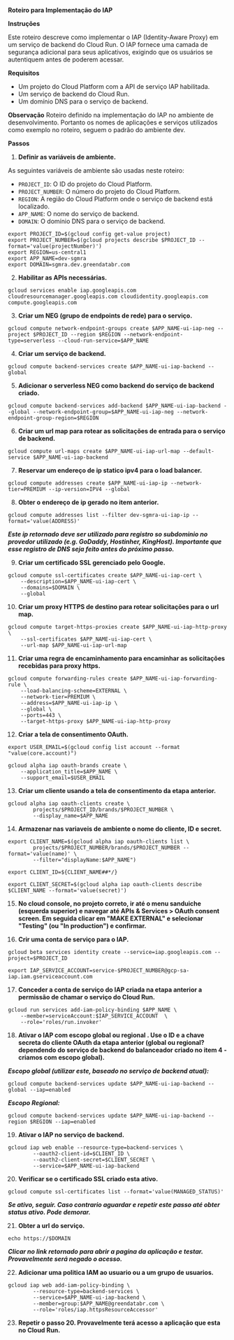 **Roteiro para Implementação do IAP**

**Instruções**

Este roteiro descreve como implementar o IAP (Identity-Aware Proxy) em um serviço de backend do Cloud Run. O IAP fornece uma camada de segurança adicional para seus aplicativos, exigindo que os usuários se autentiquem antes de poderem acessar.

**Requisitos**

* Um projeto do Cloud Platform com a API de serviço IAP habilitada.
* Um serviço de backend do Cloud Run.
* Um domínio DNS para o serviço de backend.

**Observação**
Roteiro definido na implementação do IAP no ambiente de desenvolvimento. Portanto os nomes de aplicações e serviços utilizados como exemplo no roteiro, seguem o padrão do ambiente dev.

**Passos**

1. **Definir as variáveis de ambiente.**

As seguintes variáveis de ambiente são usadas neste roteiro:

* `PROJECT_ID`: O ID do projeto do Cloud Platform.
* `PROJECT_NUMBER`: O número do projeto do Cloud Platform.
* `REGION`: A região do Cloud Platform onde o serviço de backend está localizado.
* `APP_NAME`: O nome do serviço de backend.
* `DOMAIN`: O domínio DNS para o serviço de backend.

```
export PROJECT_ID=$(gcloud config get-value project)
export PROJECT_NUMBER=$(gcloud projects describe $PROJECT_ID --format='value(projectNumber)')
export REGION=us-central1
export APP_NAME=dev-sgmra
export DOMAIN=sgmra.dev.greendatabr.com
```

2. **Habilitar as APIs necessárias.**

```
gcloud services enable iap.googleapis.com cloudresourcemanager.googleapis.com cloudidentity.googleapis.com compute.googleapis.com
```

3. **Criar um NEG (grupo de endpoints de rede) para o serviço.**

```
gcloud compute network-endpoint-groups create $APP_NAME-ui-iap-neg --project $PROJECT_ID --region $REGION --network-endpoint-type=serverless --cloud-run-service=$APP_NAME
```

4. **Criar um serviço de backend.**

```
gcloud compute backend-services create $APP_NAME-ui-iap-backend --global
```

5. **Adicionar o serverless NEG como backend do serviço de backend criado.**

```
gcloud compute backend-services add-backend $APP_NAME-ui-iap-backend --global --network-endpoint-group=$APP_NAME-ui-iap-neg --network-endpoint-group-region=$REGION
```

6. **Criar um url map para rotear as solicitações de entrada para o serviço de backend.**

```
gcloud compute url-maps create $APP_NAME-ui-iap-url-map --default-service $APP_NAME-ui-iap-backend
```

7. **Reservar um endereço de ip statico ipv4 para o load balancer.**

```
gcloud compute addresses create $APP_NAME-ui-iap-ip --network-tier=PREMIUM --ip-version=IPV4 --global
```

8. **Obter o endereço de ip gerado no item anterior.**

```
gcloud compute addresses list --filter dev-sgmra-ui-iap-ip --format='value(ADDRESS)'
```

***Este ip retornado deve ser utilizado para registro so subdominio no provedor utilizado (e.g. GoDaddy, Hostinher, KingHost). Importante que esse registro de DNS seja feito antes do próximo passo.***

9. **Criar um certificado SSL gerenciado pelo Google.**

```
gcloud compute ssl-certificates create $APP_NAME-ui-iap-cert \
    --description=$APP_NAME-ui-iap-cert \
    --domains=$DOMAIN \
    --global
```

10. **Criar um proxy HTTPS de destino para rotear solicitações para o url map.**

```
gcloud compute target-https-proxies create $APP_NAME-ui-iap-http-proxy \
    --ssl-certificates $APP_NAME-ui-iap-cert \
    --url-map $APP_NAME-ui-iap-url-map
```

11. **Criar uma regra de encaminhamento para encaminhar as solicitações recebidas para proxy https.**

```
gcloud compute forwarding-rules create $APP_NAME-ui-iap-forwarding-rule \
    --load-balancing-scheme=EXTERNAL \
    --network-tier=PREMIUM \
    --address=$APP_NAME-ui-iap-ip \
    --global \
    --ports=443 \
    --target-https-proxy $APP_NAME-ui-iap-http-proxy
```

12. **Criar a tela de consentimento OAuth.**

```
export USER_EMAIL=$(gcloud config list account --format "value(core.account)")

gcloud alpha iap oauth-brands create \
    --application_title=$APP_NAME \
    --support_email=$USER_EMAIL
```

13. **Criar um cliente usando a tela de consentimento da etapa anterior.**

```
gcloud alpha iap oauth-clients create \
        projects/$PROJECT_ID/brands/$PROJECT_NUMBER \
        --display_name=$APP_NAME
```

14. **Armazenar nas variaveis de ambiente o nome do cliente, ID e secret.**

```
export CLIENT_NAME=$(gcloud alpha iap oauth-clients list \
        projects/$PROJECT_NUMBER/brands/$PROJECT_NUMBER --format='value(name)' \
        --filter="displayName:$APP_NAME")

export CLIENT_ID=${CLIENT_NAME##*/}

export CLIENT_SECRET=$(gcloud alpha iap oauth-clients describe $CLIENT_NAME --format='value(secret)')
```

15. **No cloud console, no projeto correto, ir até o menu sanduiche (esquerda superior) e navegar até APIs & Services > OAuth consent screen. Em seguida clicar em "MAKE EXTERNAL" e selecionar "Testing" (ou "In production") e confirmar.**

16. **Crir uma conta de serviço para o IAP.**

```	
gcloud beta services identity create --service=iap.googleapis.com --project=$PROJECT_ID

export IAP_SERVICE_ACCOUNT=service-$PROJECT_NUMBER@gcp-sa-iap.iam.gserviceaccount.com
```

17. **Conceder a conta de serviço do IAP criada na etapa anterior a permissão de chamar o serviço do Cloud Run.**

```
gcloud run services add-iam-policy-binding $APP_NAME \
    --member=serviceAccount:$IAP_SERVICE_ACCOUNT  \
    --role='roles/run.invoker'
```

18. **Ativar o IAP com escopo global ou regional . Use o ID e a chave secreta do cliente OAuth da etapa anterior (global ou regional? dependendo do serviço de backend do balanceador criado no item 4 - criamos com escopo global).**
	
***Escopo global (utilizar este, baseado no serviço de backend atual):***
```
gcloud compute backend-services update $APP_NAME-ui-iap-backend --global --iap=enabled
```

***Escopo Regional:***
```
gcloud compute backend-services update $APP_NAME-ui-iap-backend --region $REGION --iap=enabled
```

19. **Ativar o IAP no serviço de backend.**

```
gcloud iap web enable --resource-type=backend-services \
        --oauth2-client-id=$CLIENT_ID \
        --oauth2-client-secret=$CLIENT_SECRET \
        --service=$APP_NAME-ui-iap-backend
```

20. **Verificar se o certificado SSL criado esta ativo.**

```
gcloud compute ssl-certificates list --format='value(MANAGED_STATUS)'
```

***Se ativo, seguir. Caso contrario aguardar e repetir este passo até obter status ativo. Pode demorar.***

21. **Obter a url do serviço.**

```
echo https://$DOMAIN
```

***Clicar no link retornado para abrir a pagina da aplicação e testar.***
***Provavelmente será negado o acesso.***

22. **Adicionar uma politica IAM ao usuario ou a um grupo de usuarios.**

```
gcloud iap web add-iam-policy-binding \
        --resource-type=backend-services \
        --service=$APP_NAME-ui-iap-backend \
        --member=group:$APP_NAME@greendatabr.com \
        --role='roles/iap.httpsResourceAccessor'
```

23. **Repetir o passo 20. Provavelmente terá acesso a aplicação que esta no Cloud Run.**